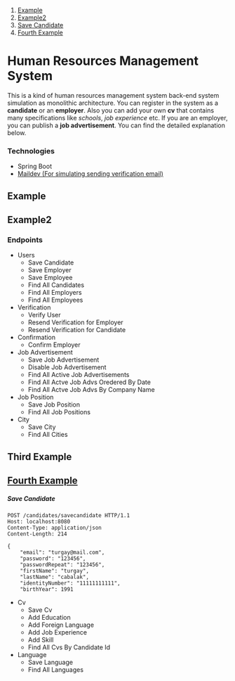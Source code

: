 1. [Example](#example)
2. [Example2](#example2)
3. [Save Candidate](#Save-Candidate)
4. [Fourth Example](#fourth-examplehttpwwwfourthexamplecom)



# Human Resources Management System

This is a kind of human resources management system back-end system simulation as monolithic architecture. You can register in the system as a **candidate** or an **employer**. Also you can add your own **cv** that contains many specifications like *schools*,  *job experience* etc. If you are an employer, you can publish a **job advertisement**. You can find the detailed explanation below.

### Technologies
- Spring Boot
- [Maildev (For simulating sending verification email)](https://maildev.github.io/maildev/)


## Example
## Example2



### Endpoints
- Users
    - Save Candidate
    - Save Employer
    - Save Employee
    - Find All Candidates
    - Find All Employers
    - Find All Employees
- Verification
    - Verify User
    - Resend Verification for Employer
    - Resend Verification for Candidate
- Confirmation
    - Confirm Employer
- Job Advertisement
    - Save Job Advertisement
    - Disable Job Advertisement
    - Find All Active Job Advertisements
    - Find All  Actve Job Advs Oredered By Date
    - Find All  Actve Job Advs By Company Name
- Job Position
    - Save Job Position
    - Find All Job Positions
- City
    - Save City
    - Find All Cities

## Third Example
## [Fourth Example](http://www.fourthexample.com)
##### Save Candidate
```
POST /candidates/savecandidate HTTP/1.1
Host: localhost:8080
Content-Type: application/json
Content-Length: 214

{
    "email": "turgay@mail.com",
    "password": "123456",
    "passwordRepeat": "123456",
    "firstName": "turgay",
    "lastName": "cabalak",
    "identityNumber": "11111111111",
    "birthYear": 1991
```

- Cv
    - Save Cv
    - Add Education
    - Add Foreign Language
    - Add Job Experience
    - Add Skill
    - Find All Cvs By Candidate Id
- Language
    - Save Language
    - Find All Languages

